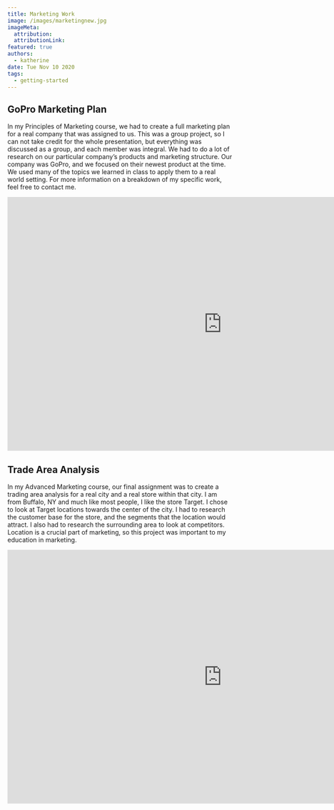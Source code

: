 ```yaml
---
title: Marketing Work
image: /images/marketingnew.jpg
imageMeta:
  attribution:
  attributionLink:
featured: true
authors:
  - katherine
date: Tue Nov 10 2020
tags:
  - getting-started
---
```


## GoPro Marketing Plan

In my Principles of Marketing course, we had to create a full marketing plan for a real company that was assigned to us. This was a group project, so I can not take credit for the whole presentation, but everything was discussed as a group, and each member was integral. We had to do a lot of research on our particular company’s products and marketing structure. Our company was GoPro, and we focused on their newest product at the time. We used many of the topics we learned in class to apply them to a real world setting. For more information on a breakdown of my specific work, feel free to contact me.

<iframe src="https://docs.google.com/presentation/d/e/2PACX-1vTOCudIGa7Hqg2J1Jl5AwCz-yCLUy_qfxhF4vXyycl3ZvdAx18TJkArL7H971TEZeKQuQH82YooKDfX/embed?start=false&loop=false&delayms=3000" frameborder="0" width="960" height="569" allowfullscreen="true" mozallowfullscreen="true" webkitallowfullscreen="true"></iframe>

## Trade Area Analysis

In my Advanced Marketing course, our final assignment was to create a trading area analysis for a real city and a real store within that city. I am from Buffalo, NY and much like most people, I like the store Target. I chose to look at Target locations towards the center of the city. I had to research the customer base for the store, and the segments that the location would attract. I also had to research the surrounding area to look at competitors. Location is a crucial part of marketing, so this project was important to my education in marketing.

<iframe src="https://docs.google.com/presentation/d/e/2PACX-1vQWEHvDBAgBPcNBXQxqbJbdWMHfsR5zmqGHAylhd9CAFsenmlrVTG4MN8zNNZeBqGQTeGLlQ-emkM3F/embed?start=false&loop=false&delayms=3000" frameborder="0" width="960" height="569" allowfullscreen="true" mozallowfullscreen="true" webkitallowfullscreen="true"></iframe>
